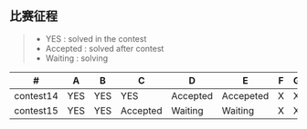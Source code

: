 ## 比赛征程
> * YES : solved in the contest
> * Accepted : solved after contest
> * Waiting : solving


  \# |  A  |  B  |  C  |  D  |  E  |  F  |  G  
---|---|---|---|---|---|---|---
| contest14 | YES   |   YES   | YES|Accepted|Accepeted|X|X
| contest15 | YES   |   YES   | Accepted|Waiting|Waiting|X|X




